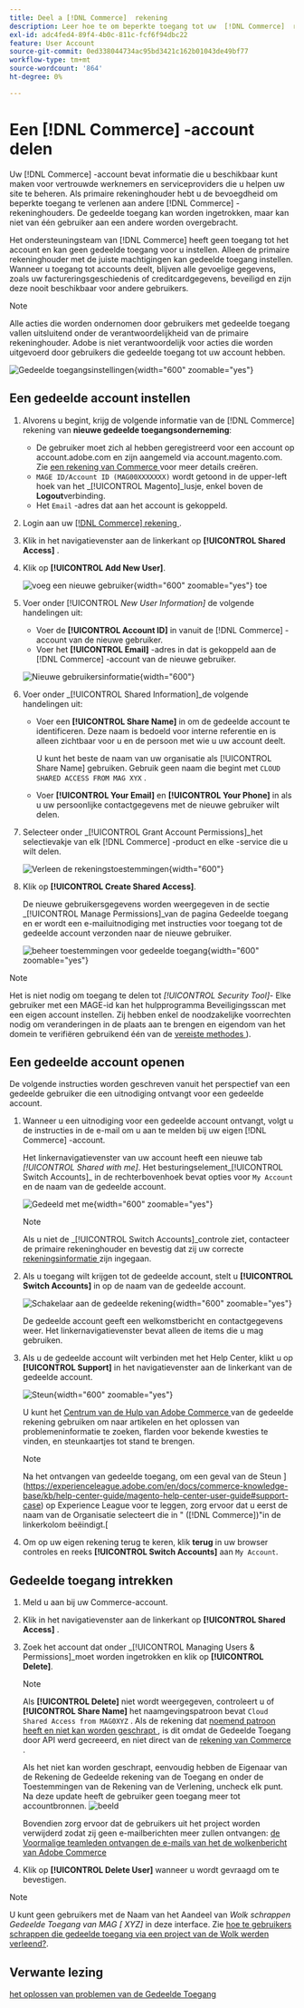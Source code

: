 ```yaml
---
title: Deel a [!DNL Commerce]  rekening
description: Leer hoe te om beperkte toegang tot uw  [!DNL Commerce]  rekening voor andere  [!DNL Commerce]  rekeninghouders te verlenen.
exl-id: adc4fed4-89f4-4b0c-811c-fcf6f94dbc22
feature: User Account
source-git-commit: 0ed338044734ac95bd3421c162b01043de49bf77
workflow-type: tm+mt
source-wordcount: '864'
ht-degree: 0%

---
```


# Een [!DNL Commerce] -account delen

Uw [!DNL Commerce] -account bevat informatie die u beschikbaar kunt maken voor vertrouwde werknemers en serviceproviders die u helpen uw site te beheren. Als primaire rekeninghouder hebt u de bevoegdheid om beperkte toegang te verlenen aan andere [!DNL Commerce] -rekeninghouders. De gedeelde toegang kan worden ingetrokken, maar kan niet van één gebruiker aan een andere worden overgebracht.

Het ondersteuningsteam van [!DNL Commerce] heeft geen toegang tot het account en kan geen gedeelde toegang voor u instellen. Alleen de primaire rekeninghouder met de juiste machtigingen kan gedeelde toegang instellen. Wanneer u toegang tot accounts deelt, blijven alle gevoelige gegevens, zoals uw factureringsgeschiedenis of creditcardgegevens, beveiligd en zijn deze nooit beschikbaar voor andere gebruikers.

>[!NOTE]
>
>Alle acties die worden ondernomen door gebruikers met gedeelde toegang vallen uitsluitend onder de verantwoordelijkheid van de primaire rekeninghouder. Adobe is niet verantwoordelijk voor acties die worden uitgevoerd door gebruikers die gedeelde toegang tot uw account hebben.

![ Gedeelde toegangsinstellingen ](./assets/shared-access.png){width="600" zoomable="yes"}

## Een gedeelde account instellen

1. Alvorens u begint, krijg de volgende informatie van de [!DNL Commerce] rekening van **nieuwe gedeelde toegangsonderneming**:

   - De gebruiker moet zich al hebben geregistreerd voor een account op account.adobe.com en zijn aangemeld via account.magento.com. Zie [ een rekening van Commerce ](https://experienceleague.adobe.com/en/docs/commerce-admin/start/commerce-account/commerce-account-create#create-a-commerce-account) voor meer details creëren.
   - `MAGE ID/Account ID (MAG00XXXXXXX)` wordt getoond in de upper-left hoek van het _[!UICONTROL Magento]_lusje, enkel boven de **Logout**verbinding.
   - Het `Email` -adres dat aan het account is gekoppeld.

1. Login aan uw [[!DNL Commerce]  rekening ](commerce-account-create.md).

1. Klik in het navigatievenster aan de linkerkant op **[!UICONTROL Shared Access]** .

1. Klik op **[!UICONTROL Add New User]**.

   ![ voeg een nieuwe gebruiker ](./assets/shared-access-add.png){width="600" zoomable="yes"} toe

1. Voer onder [!UICONTROL _New User Information]_ de volgende handelingen uit:

   - Voer de **[!UICONTROL Account ID]** in vanuit de [!DNL Commerce] -account van de nieuwe gebruiker.
   - Voer het **[!UICONTROL Email]** -adres in dat is gekoppeld aan de [!DNL Commerce] -account van de nieuwe gebruiker.

   ![ Nieuwe gebruikersinformatie ](./assets/shared-new-user.png){width="600"}

1. Voer onder _[!UICONTROL Shared Information]_de volgende handelingen uit:

   - Voer een **[!UICONTROL Share Name]** in om de gedeelde account te identificeren. Deze naam is bedoeld voor interne referentie en is alleen zichtbaar voor u en de persoon met wie u uw account deelt.

     U kunt het beste de naam van uw organisatie als [!UICONTROL Share Name] gebruiken. Gebruik geen naam die begint met `CLOUD SHARED ACCESS FROM MAG XYX` .
   - Voer **[!UICONTROL Your Email]** en **[!UICONTROL Your Phone]** in als u uw persoonlijke contactgegevens met de nieuwe gebruiker wilt delen.

1. Selecteer onder _[!UICONTROL Grant Account Permissions]_het selectievakje van elk [!DNL Commerce] -product en elke  -service die u wilt delen.

   ![ Verleen de rekeningstoestemmingen ](./assets/shared-permissions.png){width="600"}

1. Klik op **[!UICONTROL Create Shared Access]**.

   De nieuwe gebruikersgegevens worden weergegeven in de sectie _[!UICONTROL Manage Permissions]_van de pagina Gedeelde toegang en er wordt een e-mailuitnodiging met instructies voor toegang tot de gedeelde account verzonden naar de nieuwe gebruiker.

   ![ beheer toestemmingen voor gedeelde toegang ](./assets/shared-manage-permissions.png){width="600" zoomable="yes"}

>[!NOTE]
>
>Het is niet nodig om toegang te delen tot _[!UICONTROL Security Tool]_- Elke gebruiker met een MAGE-id kan het hulpprogramma Beveiligingsscan met een eigen account instellen. Zij hebben enkel de noodzakelijke voorrechten nodig om veranderingen in de plaats aan te brengen en eigendom van het domein te verifiëren gebruikend één van de [ vereiste methodes ](https://experienceleague.adobe.com/en/docs/commerce-admin/systems/security/security-scan)).

## Een gedeelde account openen

De volgende instructies worden geschreven vanuit het perspectief van een gedeelde gebruiker die een uitnodiging ontvangt voor een gedeelde account.

1. Wanneer u een uitnodiging voor een gedeelde account ontvangt, volgt u de instructies in de e-mail om u aan te melden bij uw eigen [!DNL Commerce] -account.

   Het linkernavigatievenster van uw account heeft een nieuwe tab _[!UICONTROL Shared with me]_. Het besturingselement_[!UICONTROL Switch Accounts]_ in de rechterbovenhoek bevat opties voor `My Account` en de naam van de gedeelde account.

   ![ Gedeeld met me ](./assets/shared-with-me.png){width="600" zoomable="yes"}

   >[!NOTE]
   >
   >   Als u niet de _[!UICONTROL Switch Accounts]_controle ziet, contacteer de primaire rekeninghouder en bevestig dat zij uw correcte [ rekeningsinformatie ](#set-up-a-shared-account) zijn ingegaan.


1. Als u toegang wilt krijgen tot de gedeelde account, stelt u **[!UICONTROL Switch Accounts]** in op de naam van de gedeelde account.

   ![ Schakelaar aan de gedeelde rekening ](./assets/shared-switch.png){width="600" zoomable="yes"}

   De gedeelde account geeft een welkomstbericht en contactgegevens weer. Het linkernavigatievenster bevat alleen de items die u mag gebruiken.

1. Als u de gedeelde account wilt verbinden met het Help Center, klikt u op **[!UICONTROL Support]** in het navigatievenster aan de linkerkant van de gedeelde account.

   ![ Steun ](./assets/shared-support.png){width="600" zoomable="yes"}

   U kunt het [ Centrum van de Hulp van Adobe Commerce ](https://experienceleague.adobe.com/en/docs/commerce-knowledge-base/kb/overview) van de gedeelde rekening gebruiken om naar artikelen en het oplossen van problemeninformatie te zoeken, flarden voor bekende kwesties te vinden, en steunkaartjes tot stand te brengen.

   >[!NOTE]
   >
   >Na het ontvangen van gedeelde toegang, om een geval van de Steun ](https://experienceleague.adobe.com/en/docs/commerce-knowledge-base/kb/help-center-guide/magento-help-center-user-guide#support-case) op Experience League voor te leggen, zorg ervoor dat u eerst de naam van de Organisatie selecteert die in &quot; ([!DNL Commerce])&quot;in de linkerkolom beëindigt.[

1. Om op uw eigen rekening terug te keren, klik **terug** in uw browser controles en reeks **[!UICONTROL Switch Accounts]** aan `My Account`.

## Gedeelde toegang intrekken

1. Meld u aan bij uw Commerce-account.

1. Klik in het navigatievenster aan de linkerkant op **[!UICONTROL Shared Access]** .

1. Zoek het account dat onder _[!UICONTROL Managing Users & Permissions]_moet worden ingetrokken en klik op **[!UICONTROL Delete]**.

   >[!NOTE]
   >
   > Als **[!UICONTROL Delete]** niet wordt weergegeven, controleert u of **[!UICONTROL Share Name]** het naamgevingspatroon bevat `Cloud Shared Access from MAG0XYZ` . Als de rekening dat [ noemend patroon heeft en niet kan worden geschrapt ](https://experienceleague.adobe.com/en/docs/commerce-knowledge-base/kb/help-center-guide/magento-help-center-user-guide#remove-cloud-shared-access-users), is dit omdat de Gedeelde Toegang door API werd gecreeerd, en niet direct van de [ rekening van Commerce ](https://account.magento.com/).
   > 
   > Als het niet kan worden geschrapt, eenvoudig hebben de Eigenaar van de Rekening de Gedeelde rekening van de Toegang en onder de Toestemmingen van de Rekening van de Verlening, uncheck elk punt. Na deze update heeft de gebruiker geen toegang meer tot accountbronnen.
   > ![ beeld ](https://git.corp.adobe.com/AdobeDocs/commerce-admin.en/assets/38345/55f383e5-89c7-4832-bada-f765b522f4b5)
   >
   > Bovendien zorg ervoor dat de gebruikers uit het project worden verwijderd zodat zij geen e-mailberichten meer zullen ontvangen: [ de Voormalige teamleden ontvangen de e-mails van het de wolkenbericht van Adobe Commerce ](https://experienceleague.adobe.com/en/docs/commerce-knowledge-base/kb/troubleshooting/miscellaneous/former-teammembers-receive-cloud-notification-emails)


1. Klik op **[!UICONTROL Delete User]** wanneer u wordt gevraagd om te bevestigen.

>[!NOTE]
>
>U kunt geen gebruikers met de Naam van het Aandeel van _Wolk schrappen Gedeelde Toegang van MAG [ XYZ]_ in deze interface. Zie [ hoe te gebruikers schrappen die gedeelde toegang via een project van de Wolk werden verleend?](https://experienceleague.adobe.com/en/docs/commerce-knowledge-base/kb/help-center-guide/magento-help-center-user-guide#remove-cloud-shared-access-users).

## Verwante lezing

[ het oplossen van problemen van de Gedeelde Toegang ](https://experienceleague.adobe.com/en/docs/commerce-knowledge-base/kb/troubleshooting/miscellaneous/shared-access-troubleshooting)

